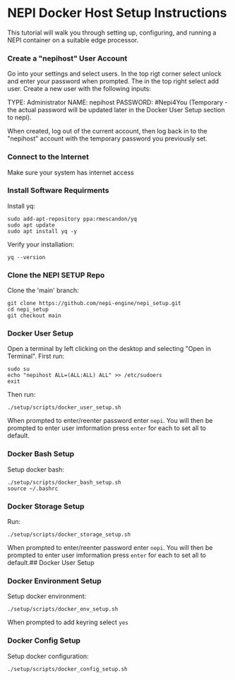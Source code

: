 # NEPI Docker Host Setup Instructions

This tutorial will walk you through setting up, configuring, and running a NEPI container on a suitable edge processor.

### Create a "nepihost" User Account
Go into your settings and select users. In the top rigt corner select unlock and enter your password when prompted. The in the top right select add user. 
Create a new user with the following inputs:

  TYPE: Administrator
  NAME: nepihost
  PASSWORD: #Nepi4You (Temporary - the actual password will be updated later in the Docker User Setup section to nepi).

When created, log out of the current account, then log back in to the "nepihost" account with the temporary password you previously set.

### Connect to the Internet
Make sure your system has internet access

### Install Software Requirments
Install yq:

    sudo add-apt-repository ppa:rmescandon/yq
    sudo apt update
    sudo apt install yq -y

Verify your installation:

    yq --version

### Clone the NEPI SETUP Repo
Clone the 'main' branch:

    git clone https://github.com/nepi-engine/nepi_setup.git
    cd nepi_setup
    git checkout main


### Docker User Setup
Open a terminal by left clicking on the desktop and selecting "Open in Terminal".
First run:

    sudo su
    echo "nepihost ALL=(ALL:ALL) ALL" >> /etc/sudoers
    exit

Then run:

    ./setup/scripts/docker_user_setup.sh

When prompted to enter/reenter password enter `nepi`. You will then be prompted to enter user imformation press `enter` for each to set all to default.

### Docker Bash Setup
Setup docker bash:

    ./setup/scripts/docker_bash_setup.sh
    source ~/.bashrc

### Docker Storage Setup
Run:

    ./setup/scripts/docker_storage_setup.sh

When prompted to enter/reenter password enter `nepi`. You will then be prompted to enter user imformation press `enter` for each to set all to default.## Docker User Setup

### Docker Environment Setup
Setup docker environment:

    ./setup/scripts/docker_env_setup.sh

When prompted to add keyring select `yes`

### Docker Config Setup
Setup docker configuration:

    ./setup/scripts/docker_config_setup.sh
